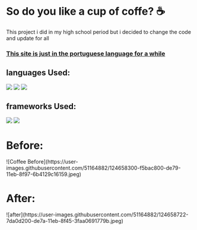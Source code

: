 # So do you like a cup of coffe? ☕
This project i did in my high school period but i decided to change the code and update for all
<h3><ins>This site is just in the portuguese language for a while<ins></h3>
<h2>languages Used:</h2>
<div>
    <a href="https://www.w3schools.com/whatis/whatis_html.asp"><img src="https://img.shields.io/badge/HTML5-E34F26?style=for-the-badge&logo=html5&logoColor=white"></a>
    <a href="https://www.w3schools.com/whatis/whatis_css.asp"><img src="https://img.shields.io/badge/CSS3-1572B6?style=for-the-badge&logo=css3&logoColor=white"></a>
    <a href="https://www.w3schools.com/whatis/whatis_js.asp"><img src="https://img.shields.io/badge/JavaScript-323330?style=for-the-badge&logo=javascript&logoColor=F7DF1E"></a>
</div>
<h2>frameworks Used:</h2>
<div>
    <a href="https://www.w3schools.com/bootstrap/"><img src="https://img.shields.io/badge/Bootstrap-563D7C?style=for-the-badge&logo=bootstrap&logoColor=white"></a>
    <a href="https://www.w3schools.com/jquery/default.asp"><img src="https://img.shields.io/badge/jQuery-0769AD?style=for-the-badge&logo=jquery&logoColor=white"></a>
</div>
<h1>Before:</h1>
![Coffee Before](https://user-images.githubusercontent.com/51164882/124658300-f5bac800-de79-11eb-8f97-6b4129c16159.jpeg)

<h1>After:</h1>
![after](https://user-images.githubusercontent.com/51164882/124658722-7da0d200-de7a-11eb-8f45-3faa0691779b.jpeg)
